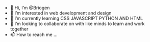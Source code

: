 - 👋 Hi, I’m @Briogen
- 👀 I’m interested in web development and design
- 🌱 I’m currently learning CSS JAVASCRIPT PYTHON AND HTML
- 💞️ I’m looking to collaborate on with like minds to learn and work together
- 📫 How to reach me ...

<!---
Briogen/Briogen is a ✨ special ✨ repository because its `README.md` (this file) appears on your GitHub profile.
You can click the Preview link to take a look at your changes.

